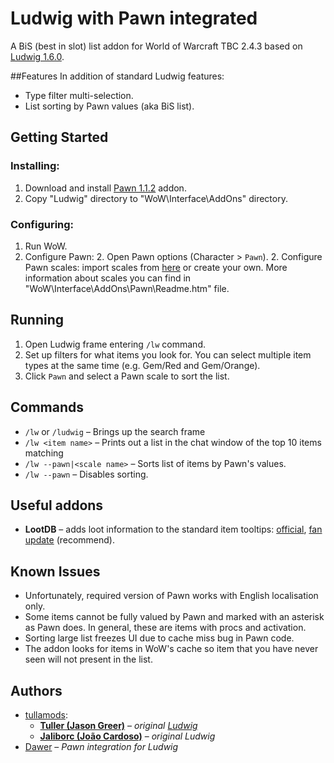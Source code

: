 # Ludwig with Pawn integrated
A BiS (best in slot) list addon for World of Warcraft TBC 2.4.3 based on [Ludwig 1.6.0](https://github.com/tullamods/Ludwig).

##Features
In addition of standard Ludwig features:
- Type filter multi-selection.
- List sorting by Pawn values (aka BiS list).

## Getting Started
### Installing:
1. Download and install [Pawn 1.1.2](http://tbcwowaddons.weebly.com/pawn.html) addon.
1. Copy "Ludwig" directory to "WoW\Interface\AddOns\" directory.
### Configuring:
1. Run WoW.
1. Configure Pawn:
    2. Open Pawn options (Character > `Pawn`). 
    2. Configure Pawn scales: import scales from [here](http://tbcwowaddons.weebly.com/pawn.html) 
    or create your own. More information about scales you can find in "WoW\Interface\AddOns\Pawn\Readme.htm" file.
    
## Running
1. Open Ludwig frame entering `/lw` command.
2. Set up filters for what items you look for. You can select multiple item types at the same time 
(e.g. Gem/Red and Gem/Orange).
3. Click `Pawn` and select a Pawn scale to sort the list.

## Commands
- `/lw` or `/ludwig` – Brings up the search frame
- `/lw <item name>` – Prints out a list in the chat window of the top 10 items matching <name>
- `/lw --pawn|<scale name>` – Sorts list of items by Pawn's values.
- `/lw --pawn` – Disables sorting.

## Useful addons
- **LootDB** – adds loot information to the standard item tooltips: 
[official](https://www.wowace.com/projects/loot-db), [fan update](https://github.com/1nf3sT/LootDB) (recommend).


## Known Issues
- Unfortunately, required version of Pawn works with English localisation only.
- Some items cannot be fully valued by Pawn and marked with an asterisk as Pawn does.
In general, these are items with procs and activation.
- Sorting large list freezes UI due to cache miss bug in Pawn code.
- The addon looks for items in WoW's cache so item that you have never seen will not present in the list. 

## Authors
* [tullamods](https://github.com/tullamods): 
    * [**Tuller (Jason  Greer)**](https://github.com/Tuller) – *original [Ludwig](https://github.com/tullamods/Ludwig)*
    * [**Jaliborc (João Cardoso)**](https://github.com/Jaliborc) – *original Ludwig*
* [Dawer](https://github.com/iDawer) – *Pawn integration for Ludwig*
